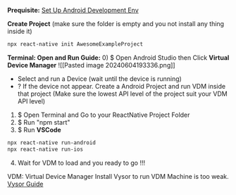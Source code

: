 
**Prequisite:** [ Set Up Android Development Env](https://www.youtube.com/watch?v=oorfevovPWw&t=1219s)

**Create Project** (make sure the folder is empty and you not install any thing inside it)
```sh
npx react-native init AwesomeExampleProject
```


**Terminal: Open and Run Guide:**
0) $ Open Android Studio then Click **Virtual Device Manager**
	![[Pasted image 20240604193336.png]]
+ Select and run a Device  (wait until the device is running)
+ ? If the device not appear. Create a Android Project and run VDM inside that project (Make sure the lowest API level of the project suit your VDM API level) 
1) $ Open Terminal and Go to your ReactNative Project Folder
2) $ Run "npm start"
3) $ Run **VSCode**
```sh
npx react-native run-android
npx react-native run-ios 
```
4) Wait for VDM to load and you ready to go !!!


VDM: Virtual Device Manager
Install Vysor to run VDM Machine is too weak. [Vysor Guide](https://youtu.be/WAs20_f6rtc?si=XsYmvU1_YQWdhu9E&t=3936)


